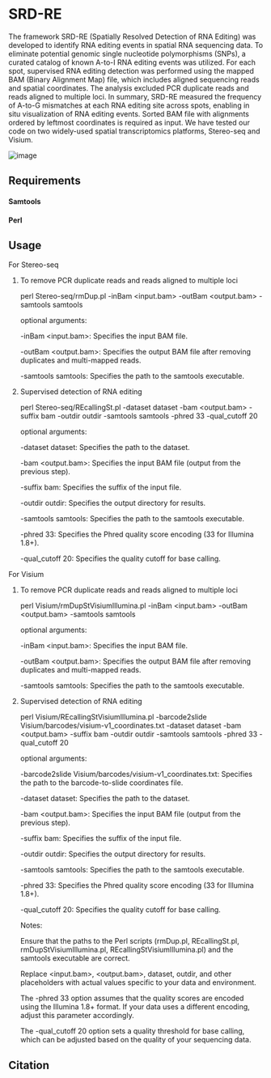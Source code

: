 # SRD-RE

The framework SRD-RE (Spatially Resolved Detection of RNA Editing) was developed to identify RNA editing events in spatial RNA sequencing data. To eliminate potential genomic single nucleotide polymorphisms (SNPs), a curated catalog of known A-to-I RNA editing events was utilized. For each spot, supervised RNA editing detection was performed using the mapped BAM (Binary Alignment Map) file, which includes aligned sequencing reads and spatial coordinates. The analysis excluded PCR duplicate reads and reads aligned to multiple loci. In summary, SRD-RE measured the frequency of A-to-G mismatches at each RNA editing site across spots, enabling in situ visualization of RNA editing events. Sorted BAM file with alignments ordered by leftmost coordinates is required as input. We have tested our code on two widely-used spatial transcriptomics platforms, Stereo-seq and Visium.

![image](https://github.com/user-attachments/assets/a2e7c5a6-df2d-4d0d-96ce-c00f174e0ab7)

## Requirements

#### Samtools
#### Perl


## Usage

For Stereo-seq

1. To remove PCR duplicate reads and reads aligned to multiple loci
   
   perl Stereo-seq/rmDup.pl -inBam <input.bam> -outBam <output.bam> -samtools samtools

   optional arguments:

   -inBam <input.bam>: Specifies the input BAM file.
   
   -outBam <output.bam>: Specifies the output BAM file after removing duplicates and multi-mapped reads.
   
   -samtools samtools: Specifies the path to the samtools executable.
   
3. Supervised detection of RNA editing 

   perl Stereo-seq/REcallingSt.pl -dataset dataset -bam <output.bam> -suffix bam -outdir outdir -samtools samtools -phred 33 -qual_cutoff 20

   optional arguments:

   -dataset dataset: Specifies the path to the dataset.

   -bam <output.bam>: Specifies the input BAM file (output from the previous step).

   -suffix bam: Specifies the suffix of the input file.

   -outdir outdir: Specifies the output directory for results.

   -samtools samtools: Specifies the path to the samtools executable.

   -phred 33: Specifies the Phred quality score encoding (33 for Illumina 1.8+).

   -qual_cutoff 20: Specifies the quality cutoff for base calling.

For Visium

1. To remove PCR duplicate reads and reads aligned to multiple loci
   
   perl Visium/rmDupStVisiumIllumina.pl -inBam <input.bam> -outBam <output.bam> -samtools samtools

   optional arguments:

   -inBam <input.bam>: Specifies the input BAM file.

   -outBam <output.bam>: Specifies the output BAM file after removing duplicates and multi-mapped reads.

   -samtools samtools: Specifies the path to the samtools executable.
   
3. Supervised detection of RNA editing 

   perl Visium/REcallingStVisiumIllumina.pl -barcode2slide Visium/barcodes/visium-v1_coordinates.txt -dataset dataset -bam <output.bam> -suffix bam -outdir outdir -samtools samtools -phred 33 -qual_cutoff 20

   optional arguments:

   -barcode2slide Visium/barcodes/visium-v1_coordinates.txt: Specifies the path to the barcode-to-slide coordinates file.

   -dataset dataset: Specifies the path to the dataset.

   -bam <output.bam>: Specifies the input BAM file (output from the previous step).

   -suffix bam: Specifies the suffix of the input file.

   -outdir outdir: Specifies the output directory for results.

   -samtools samtools: Specifies the path to the samtools executable.

   -phred 33: Specifies the Phred quality score encoding (33 for Illumina 1.8+).

   -qual_cutoff 20: Specifies the quality cutoff for base calling.

   Notes:
   
   Ensure that the paths to the Perl scripts (rmDup.pl, REcallingSt.pl, rmDupStVisiumIllumina.pl, REcallingStVisiumIllumina.pl) and the samtools executable are correct.

   Replace <input.bam>, <output.bam>, dataset, outdir, and other placeholders with actual values specific to your data and environment.

   The -phred 33 option assumes that the quality scores are encoded using the Illumina 1.8+ format. If your data uses a different encoding, adjust this parameter accordingly.

   The -qual_cutoff 20 option sets a quality threshold for base calling, which can be adjusted based on the quality of your sequencing data.
  
## Citation

   
   

